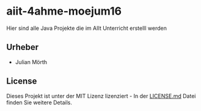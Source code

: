 # aiit-4ahme-moejum16
Hier sind alle Java Projekte die im AIIt Unterricht erstelll werden

## Urheber
- Julian Mörth

## License
Dieses Projekt ist unter der MIT Lizenz lizenziert - In der [LICENSE.md](https://github.com/maichm16/aiit-4ahme-maichm16/blob/master/LICENSE) Datei finden Sie weitere Details.
